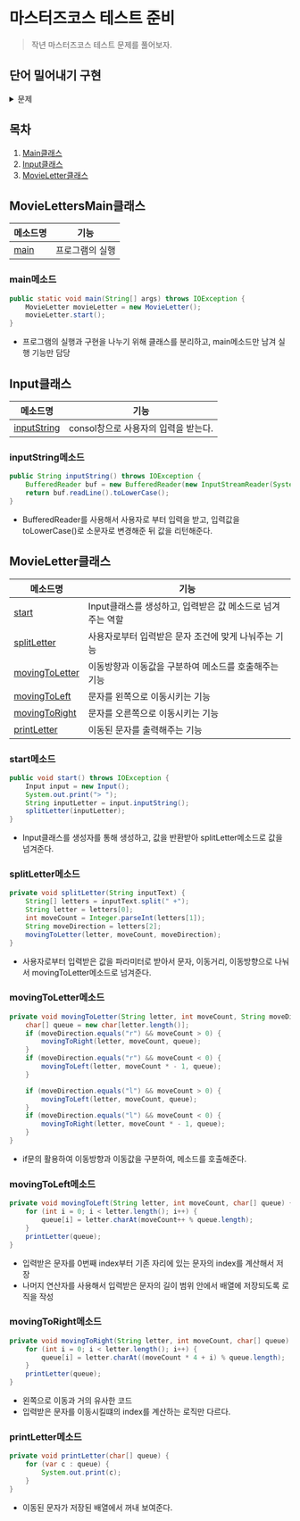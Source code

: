 # 마스터즈코스 테스트 준비
> 작년 마스터즈코스 테스트 문제를 풀어보자.

## 단어 밀어내기 구현
<details>
<summary>문제</summary>
<div markdown="1">
  
## 문제 설명
- 입력: 사용자로부터 단어 하나, 정수 숫자 하나( -100 <= N < 100) , L 또는 R을 입력받는다. L 또는 R은 대소문자 모두 입력 가능하다.
- 주어진 단어를 L이면 주어진 숫자 갯수만큼 왼쪽으로, R이면 오른쪽으로 밀어낸다.
- 밀려나간 단어는 반대쪽으로 채워진다.
  
## 입력 및 출력 예시
- 홀수 줄은 입력, 짝수 줄은 출력이다.
  
```
> apple 3 L
leapp

> banana 6 R
banana

> carrot -1 r
arrotc

> cat -4 R
atc
```
## 1단계 코딩 요구사항
- 컴파일 및 실행되지 않을 경우 불합격
- 자기만의 기준으로 최대한 간결하게 코드를 작성한다.
</div>
</details>

## 목차
1. [Main클래스](#MovieLettersMain클래스)
2. [Input클래스](#Input클래스)
3. [MovieLetter클래스](#MovieLetter클래스)

## MovieLettersMain클래스
|메소드명|기능|
|------|----|
|[main](#main메소드)|프로그램의 실행|

### main메소드
  ```java
  public static void main(String[] args) throws IOException {
      MovieLetter movieLetter = new MovieLetter();
      movieLetter.start();
  }
  ```
  - 프로그램의 실행과 구현을 나누기 위해 클래스를 분리하고, main메소드만 남겨 실행 기능만 담당

## Input클래스
|메소드명|기능|
|------|----|
|[inputString](#inputString메소드)|consol창으로 사용자의 입력을 받는다.|

### inputString메소드
  ```java
  public String inputString() throws IOException {
      BufferedReader buf = new BufferedReader(new InputStreamReader(System.in));
      return buf.readLine().toLowerCase();
  }
  ```
  - BufferedReader를 사용해서 사용자로 부터 입력을 받고, 입력값을 toLowerCase()로 소문자로 변경해준 뒤 값을 리턴해준다.

## MovieLetter클래스
|메소드명|기능|
|------|----|
|[start](#start메소드)|Input클래스를 생성하고, 입력받은 값 메소드로 넘겨주는 역할|
|[splitLetter](#splitLetter메소드)|사용자로부터 입력받은 문자 조건에 맞게 나눠주는 기능|
|[movingToLetter](#movingToLetter메소드)|이동방향과 이동값을 구분하여 메소드를 호출해주는 기능|
|[movingToLeft](#movingToLeft메소드)|문자를 왼쪽으로 이동시키는 기능|
|[movingToRight](#movingToRight메소드)|문자를 오른쪽으로 이동시키는 기능|
|[printLetter](#printLetter메소드)|이동된 문자를 출력해주는 기능|

### start메소드
  ```java
  public void start() throws IOException {
      Input input = new Input();
      System.out.print("> ");
      String inputLetter = input.inputString();
      splitLetter(inputLetter);
  }
  ```
  - Input클래스를 생성자를 통해 생성하고, 값을 반환받아 splitLetter메소드로 값을 넘겨준다.
### splitLetter메소드
  ```java
  private void splitLetter(String inputText) {
      String[] letters = inputText.split(" +");
      String letter = letters[0];
      int moveCount = Integer.parseInt(letters[1]);
      String moveDirection = letters[2];
      movingToLetter(letter, moveCount, moveDirection);
  }
  ```
  - 사용자로부터 입력받은 값을 파라미터로 받아서 문자, 이동거리, 이동방향으로 나눠서 movingToLetter메소드로 넘겨준다.
### movingToLetter메소드
  ```java
  private void movingToLetter(String letter, int moveCount, String moveDirection) {
      char[] queue = new char[letter.length()];
      if (moveDirection.equals("r") && moveCount > 0) {
          movingToRight(letter, moveCount, queue);
      }
      if (moveDirection.equals("r") && moveCount < 0) {
          movingToLeft(letter, moveCount * - 1, queue);
      }

      if (moveDirection.equals("l") && moveCount > 0) {
          movingToLeft(letter, moveCount, queue);
      }
      if (moveDirection.equals("l") && moveCount < 0) {
          movingToRight(letter, moveCount * - 1, queue);
      }
  }
  ```
  - if문의 활용하여 이동방향과 이동값을 구분하여, 메소드를 호출해준다.
### movingToLeft메소드
  ```java
  private void movingToLeft(String letter, int moveCount, char[] queue) {
      for (int i = 0; i < letter.length(); i++) {
          queue[i] = letter.charAt(moveCount++ % queue.length);
      }
      printLetter(queue);
  }
  ```
  - 입력받은 문자를 0번째 index부터 기존 자리에 있는 문자의 index를 계산해서 저장
  - 나머지 연산자를 사용해서 입력받은 문자의 길이 범위 안에서 배열에 저장되도록 로직을 작성
### movingToRight메소드
  ```java
  private void movingToRight(String letter, int moveCount, char[] queue) {
      for (int i = 0; i < letter.length(); i++) {
          queue[i] = letter.charAt((moveCount * 4 + i) % queue.length);
      }
      printLetter(queue);
  }
  ```
  - 왼쪽으로 이동과 거의 유사한 코드
  - 입력받은 문자를 이동시킬떄의 index를 계산하는 로직만 다르다.
### printLetter메소드
  ```java
  private void printLetter(char[] queue) {
      for (var c : queue) {
          System.out.print(c);
      }
  }
  ```
  - 이동된 문자가 저장된 배열에서 꺼내 보여준다.

